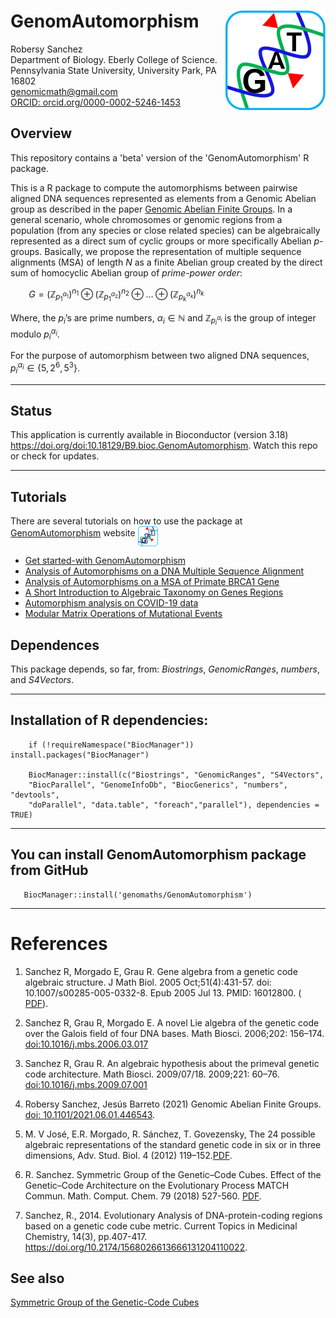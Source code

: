 <!-- README.md is generated from README.Rmd. Please edit that file -->

# GenomAutomorphism [<img src="man/figures/logo.png" align="right" />](https://genomaths.github.io/genomautomorphism)

Robersy Sanchez  
Department of Biology. Eberly College of Science.  
Pennsylvania State University, University Park, PA 16802  
<genomicmath@gmail.com>  
[ORCID:
orcid.org/0000-0002-5246-1453](https://orcid.org/0000-0002-5246-1453)

## Overview

This repository contains a 'beta' version of the 'GenomAutomorphism' R package.

This is a R package to compute the automorphisms between pairwise
aligned DNA sequences represented as elements from a Genomic Abelian
group as described in the paper [Genomic Abelian Finite
Groups](https://www.biorxiv.org/content/10.1101/2021.06.01.446543v2). In
a general scenario, whole chromosomes or genomic regions from a
population (from any species or close related species) can be
algebraically represented as a direct sum of cyclic groups or more
specifically Abelian *p*-groups. Basically, we propose the
representation of multiple sequence alignments (MSA) of length *N* as a
finite Abelian group created by the direct sum of homocyclic Abelian
group of *prime-power order*:

   *G* = (ℤ<sub>*p*<sub>1</sub><sup>*α*<sub>1</sub></sup></sub>)<sup>*n*<sub>1</sub></sup> ⊕ (ℤ<sub>*p*<sub>1</sub><sup>*α*<sub>2</sub></sup></sub>)<sup>*n*<sub>2</sub></sup> ⊕ … ⊕ (ℤ<sub>*p*<sub>*k*</sub><sup>*α*<sub>*k*</sub></sup></sub>)<sup>*n*<sub>*k*</sub></sup>

Where, the *p*<sub>*i*</sub>’s are prime numbers, *α*<sub>*i*</sub> ∈ ℕ
and ℤ<sub>*p*<sub>*i*</sub><sup>*α*<sub>*i*</sub></sup></sub> is the
group of integer modulo *p*<sub>*i*</sub><sup>*α*<sub>*i*</sub></sup>.

For the purpose of automorphism between two aligned DNA sequences,
*p*<sub>*i*</sub><sup>*α*<sub>*i*</sub></sup> ∈ {5, 2<sup>6</sup>, 5<sup>3</sup>}.

------------------------------------------------------------------------

## Status

This application is currently available in Bioconductor (version 3.18) 
<https://doi.org/doi:10.18129/B9.bioc.GenomAutomorphism>.
Watch this repo or check for updates.

------------------------------------------------------------------------

## Tutorials

There are several tutorials on how to use the package at
[GenomAutomorphism](https://genomaths.github.io/genomautomorphism)
website
[<img src="man/figures/logo.png" align="middle" width="32" height="32" />](https://genomaths.github.io/genomautomorphism)

-   <a href="https://is.gd/zwRaUw" target="_blank" rel="noopener">Get
    started-with GenomAutomorphism</a>
-   <a href="https://is.gd/A03Fkl" target="_blank" rel="noopener">Analysis
    of Automorphisms on a DNA Multiple Sequence Alignment</a>
-   <a href="https://is.gd/gsZcuj" target="_blank" rel="noopener">Analysis
    of Automorphisms on a MSA of Primate BRCA1 Gene</a>
-   <a href="https://is.gd/87wlbL" target="_blank" rel="noopener">A
    Short Introduction to Algebraic Taxonomy on Genes Regions</a>
-   <a href="https://is.gd/836uas" target="_blank" rel="noopener">Automorphism
    analysis on COVID-19 data</a>
-   <a href="https://is.gd/wlyzhr" target="_blank" rel="noopener">Modular
    Matrix Operations of Mutational Events</a>    

## Dependences

This package depends, so far, from: *Biostrings*, *GenomicRanges*,
*numbers*, and *S4Vectors*.

------------------------------------------------------------------------

## Installation of R dependencies:

        if (!requireNamespace("BiocManager")) install.packages("BiocManager")

        BiocManager::install(c("Biostrings", "GenomicRanges", "S4Vectors",
        "BiocParallel", "GenomeInfoDb", "BiocGenerics", "numbers", "devtools",
        "doParallel", "data.table", "foreach","parallel"), dependencies = TRUE)

------------------------------------------------------------------------

## You can install **GenomAutomorphism** package from GitHub

       BiocManager::install('genomaths/GenomAutomorphism')

------------------------------------------------------------------------

# References

1.  Sanchez R, Morgado E, Grau R. Gene algebra from a genetic code
    algebraic structure. J Math Biol. 2005 Oct;51(4):431-57. doi:
    10.1007/s00285-005-0332-8. Epub 2005 Jul 13. PMID: 16012800. (
    [PDF](https://arxiv.org/pdf/q-bio/0412033.pdf)).

2.  Sanchez R, Grau R, Morgado E. A novel Lie algebra of the genetic
    code over the Galois field of four DNA bases. Math Biosci. 2006;202:
    156–174. <doi:10.1016/j.mbs.2006.03.017>

3.  Sanchez R, Grau R. An algebraic hypothesis about the primeval
    genetic code architecture. Math Biosci. 2009/07/18. 2009;221: 60–76.
    [doi:10.1016/j.mbs.2009.07.001](https://doi.org/10.1016/j.mbs.2009.07.001)

4.  Robersy Sanchez, Jesús Barreto (2021) Genomic Abelian Finite Groups.
    [doi:
    10.1101/2021.06.01.446543](https://doi.org/10.1101/2021.06.01.446543).

5.  M. V José, E.R. Morgado, R. Sánchez, T. Govezensky, The 24 possible
    algebraic representations of the standard genetic code in six or in
    three dimensions, Adv. Stud. Biol. 4 (2012)
    119–152.[PDF](https://is.gd/na9eap).

6.  R. Sanchez. Symmetric Group of the Genetic–Code Cubes. Effect of the
    Genetic–Code Architecture on the Evolutionary Process MATCH Commun.
    Math. Comput. Chem. 79 (2018) 527-560.
    [PDF](https://bit.ly/2Z9mjM7).
    
7.  Sanchez, R., 2014. Evolutionary Analysis of DNA-protein-coding regions
    based on a genetic code cube metric. Current Topics in Medicinal Chemistry, 
    14(3), pp.407-417. https://doi.org/10.2174/1568026613666131204110022.

## See also

[Symmetric Group of the Genetic-Code
Cubes](https://github.com/genomaths/GenomeAlgebra_SymmetricGroup)
